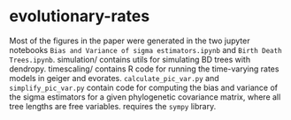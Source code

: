# evolutionary-rates
Most of the figures in the paper were generated in the two jupyter notebooks ``Bias and Variance of sigma estimators.ipynb`` and ``Birth Death Trees.ipynb``. 
simulation/ contains utils for simulating BD trees with dendropy.
timescaling/ contains R code for running the time-varying rates models in geiger and evorates.
``calculate_pic_var.py`` and ``simplify_pic_var.py`` contain code for computing the bias and variance of the sigma estimators for a given phylogenetic covariance matrix, where all tree lengths are free variables.  requires the ``sympy`` library.
